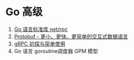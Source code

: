 # Go 高级
1. [Go 语言标准库 net/rpc](https://mp.weixin.qq.com/s/IospmGnkC-y9ddJx_9JGzg)
2. [Protobuf - 更小、更快、更简单的交互式数据语言](https://mp.weixin.qq.com/s/8Hrmd1OxBzK9euZn9Z5XrA)
3. [gRPC 初探与简单使用](https://mp.weixin.qq.com/s/neuZQ2jpfTqTxw7fOtg-AQ)
4. Go 语言 goroutine调度器 GPM 模型